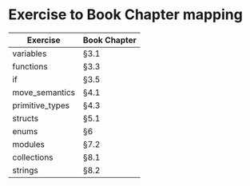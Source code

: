 # Exercise to Book Chapter mapping

| Exercise        | Book Chapter |
| --------------- | ------------ |
| variables       | §3.1         |
| functions       | §3.3         |
| if              | §3.5         |
| move_semantics  | §4.1         |
| primitive_types | §4.3         |
| structs         | §5.1         |
| enums           | §6           |
| modules         | §7.2         |
| collections     | §8.1         |
| strings         | §8.2         |
